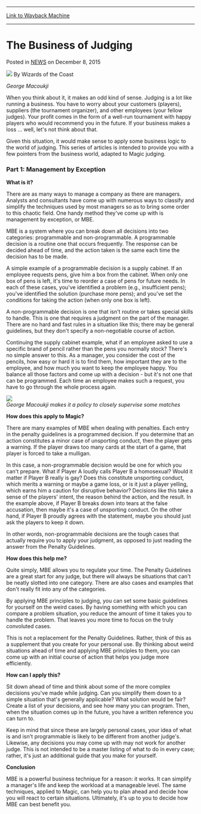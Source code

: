 
---
[Link to Wayback Machine](https://web.archive.org/web/20210501184745/https://magic.wizards.com/en/articles/archive/business-judging-2000-01-01)

[_metadata_:author]:- "Wizards of the Coast"
[_metadata_:description]:- "George Macoukji When you think about it, it makes an odd kind of sense. Judging is a lot like running a business. You have to worry about your customers (players), suppliers (the tournament organizer), and other employees (your fellow judges). Your profit comes in the form of a well-run tournament with happy players who would recommend you in the future. If your business makes"
[_metadata_:generator]:- "Drupal 7 (http://drupal.org)"
[_metadata_:node]:- "938631"
[_metadata_:path_date]:- "2000-01-01"
[_metadata_:publish_date]:- "2015-12-08"
[_metadata_:source]:- "div-main-content"
[_metadata_:title]:- "The Business of Judging"
[_metadata_:wayback_capture_timestamp]:- "2021-05-01 18:47:45"
[_metadata_:wayback_raw_url]:- "https://web.archive.org/web/20210501184745id_/https://magic.wizards.com/en/articles/archive/business-judging-2000-01-01"
[_metadata_:wayback_url]:- "https://magic.wizards.com/en/articles/archive/business-judging-2000-01-01"
---


The Business of Judging
=======================



 Posted in [NEWS](/en/articles?source=MX_Nav2020)
 on December 8, 2015 






![](https://media.magic.wizards.com/styles/auth_small/public/images/person/wizards_author.jpg)
By Wizards of the Coast











*George Macoukji*


When you think about it, it makes an odd kind of sense. Judging is a lot like running a business. You have to worry about your customers (players), suppliers (the tournament organizer), and other employees (your fellow judges). Your profit comes in the form of a well-run tournament with happy players who would recommend you in the future. If your business makes a loss ... well, let's not think about that.


Given this situation, it would make sense to apply some business logic to the world of judging. This series of articles is intended to provide you with a few pointers from the business world, adapted to Magic judging.


### Part 1: Management by Exception


**What is it?**


There are as many ways to manage a company as there are managers. Analysts and consultants have come up with numerous ways to classify and simplify the techniques used by most managers so as to bring some order to this chaotic field. One handy method they've come up with is management by exception, or MBE.


MBE is a system where you can break down all decisions into two categories: programmable and non-programmable. A programmable decision is a routine one that occurs frequently. The response can be decided ahead of time, and the action taken is the same each time the decision has to be made.


A simple example of a programmable decision is a supply cabinet. If an employee requests pens, give him a box from the cabinet. When only one box of pens is left, it's time to reorder a case of pens for future needs. In each of these cases, you've identified a problem (e.g., insufficient pens); you've identified the solution (purchase more pens); and you've set the conditions for taking the action (when only one box is left).


A non-programmable decision is one that isn't routine or takes special skills to handle. This is one that requires a judgment on the part of the manager. There are no hard and fast rules in a situation like this; there may be general guidelines, but they don't specify a non-negotiable course of action.


Continuing the supply cabinet example, what if an employee asked to use a specific brand of pencil rather than the pens you normally stock? There's no simple answer to this. As a manager, you consider the cost of the pencils, how easy or hard it is to find them, how important they are to the employee, and how much you want to keep the employee happy. You balance all those factors and come up with a decision - but it's not one that can be programmed. Each time an employee makes such a request, you have to go through the whole process again.


![](http://www.wizards.com/sideboard/images/EURO01/781.jpg)  
*George Macoukji makes it a policy to closely supervise some matches*


**How does this apply to Magic?**


There are many examples of MBE when dealing with penalties. Each entry in the penalty guidelines is a programmed decision. If you determine that an action constitutes a minor case of unsporting conduct, then the player gets a warning. If the player draws too many cards at the start of a game, that player is forced to take a mulligan.


In this case, a non-programmable decision would be one for which you can't prepare. What if Player A loudly calls Player B a homosexual? Would it matter if Player B really is gay? Does this constitute unsporting conduct, which merits a warning or maybe a game loss, or is it just a player yelling, which earns him a caution for disruptive behavior? Decisions like this take a sense of the players' intent, the reason behind the action, and the result. In the example above, if Player B breaks down into tears at the false accusation, then maybe it's a case of unsporting conduct. On the other hand, if Player B proudly agrees with the statement, maybe you should just ask the players to keep it down.


In other words, non-programmable decisions are the tough cases that actually require you to apply your judgment, as opposed to just reading the answer from the Penalty Guidelines.


**How does this help me?**


Quite simply, MBE allows you to regulate your time. The Penalty Guidelines are a great start for any judge, but there will always be situations that can't be neatly slotted into one category. There are also cases and examples that don't really fit into any of the categories.


By applying MBE principles to judging, you can set some basic guidelines for yourself on the weird cases. By having something with which you can compare a problem situation, you reduce the amount of time it takes you to handle the problem. That leaves you more time to focus on the truly convoluted cases.


This is not a replacement for the Penalty Guidelines. Rather, think of this as a supplement that you create for your personal use. By thinking about weird situations ahead of time and applying MBE principles to them, you can come up with an initial course of action that helps you judge more efficiently.


**How can I apply this?** 


Sit down ahead of time and think about some of the more complex decisions you've made while judging. Can you simplify them down to a simple situation that's generally applicable? What solution would be fair? Create a list of your decisions, and see how many you can program. Then, when the situation comes up in the future, you have a written reference you can turn to.


Keep in mind that since these are largely personal cases, your idea of what is and isn't programmable is likely to be different from another judge's. Likewise, any decisions you may come up with may not work for another judge. This is not intended to be a master listing of what to do in every case; rather, it's just an additional guide that you make for yourself.


**Conclusion**


MBE is a powerful business technique for a reason: it works. It can simplify a manager's life and keep the workload at a manageable level. The same techniques, applied to Magic, can help you to plan ahead and decide how you will react to certain situations. Ultimately, it's up to you to decide how MBE can best benefit you.







